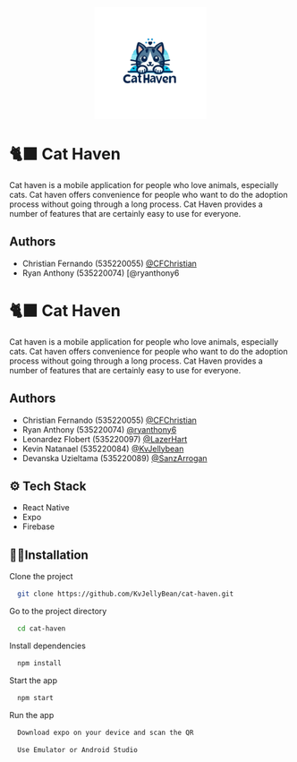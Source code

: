 <div align="center">
  <img src="assets/readme.png" alt="CatHaven Logo" width="200" height="200"/>
</div>

# 🐈‍⬛ Cat Haven
Cat haven is a mobile application for people who love animals, especially cats. Cat haven offers convenience for people who want to do the adoption process without going through a long process. Cat Haven provides a number of features that are certainly easy to use for everyone.

## Authors
- Christian Fernando (535220055) [@CFChristian](https://github.com/CFChristian)
- Ryan Anthony (535220074) [@ryanthony6


# 🐈‍⬛ Cat Haven
Cat haven is a mobile application for people who love animals, especially cats. Cat haven offers convenience for people who want to do the adoption process without going through a long process. Cat Haven provides a number of features that are certainly easy to use for everyone.


## Authors
- Christian Fernando (535220055) [@CFChristian](https://github.com/CFChristian)
- Ryan Anthony (535220074) [@ryanthony6](https://github.com/ryanthony6) 
- Leonardez Flobert (535220097) [@LazerHart](https://github.com/LazerHart)
- Kevin Natanael (535220084) [@KvJellybean](https://github.com/KvJellyBean)
- Devanska Uzieltama (535220089) [@SanzArrogan](https://github.com/SanzArrogan)

## ⚙️ Tech Stack
- React Native 
- Expo
- Firebase 


## 🧑‍💻Installation
Clone the project

```bash
  git clone https://github.com/KvJellyBean/cat-haven.git
```

Go to the project directory

```bash
  cd cat-haven
```

Install dependencies

```bash
  npm install
```

Start the app

```bash
  npm start
```

Run the app

```bash
  Download expo on your device and scan the QR
```
```bash
  Use Emulator or Android Studio
```




